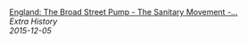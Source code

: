 <!--2024-07-21 00:21:39-->
<div class="yb">
  <a class="nodecor" href="/index.html?istoriya/england_the_broad_street_pump_-_the_sanitary_movement_-_extra_history_-_part_4">
    <img class="preview" data-videoid="cba7di0eL8I" src="https://i.ytimg.com/vi/cba7di0eL8I/hqdefault.jpg" align="middle" alt="">
  </a>
  <div class="inlbl text">
    <a class="nodecor" href="/index.html?istoriya/england_the_broad_street_pump_-_the_sanitary_movement_-_extra_history_-_part_4">England: The Broad Street Pump - The Sanitary Movement -...</a><br>
    <i class="smaller2">Extra History</i><br>
    <i class="smaller3">2015-12-05</i>
  </div>
</div>
